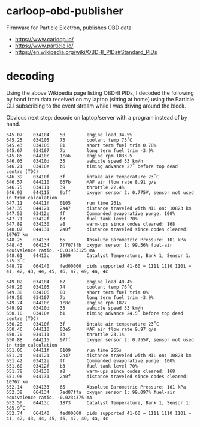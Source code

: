 # carloop-obd-publisher

Firmware for Particle Electron, publishes OBD data

- https://www.carloop.io/
- https://www.particle.io/
- https://en.wikipedia.org/wiki/OBD-II_PIDs#Standard_PIDs

# decoding

Using the above Wikipedia page listing OBD-II PIDs, I decoded the following by hand
from data received on my laptop (sitting at home) using the Particle CLI subscribing
to the event stream while I was driving around the block.

Obvious next step: decode on laptop/server with a program instead of by hand.

```
645.07    034104    58        engine load 34.5%
645.25    034105    73        coolant temp 75˚C
645.43    034106    81        short term fuel trim 0.78%
645.67    034107    7b        long term fuel trim -3.9%
645.85    04410c    1ca6      engine rpm 1833.5
646.03    03410d    35        vehicle speed 53 km/h
646.21    03410e    b6        timing advance 27˚ before top dead centre (TDC)
646.39    03410f    3f        intake air temperature 23˚C
646.57    044110    037b      MAF air flow rate 8.91 g/s
646.75    034111    39        throttle 22.4%
646.93    044115    9bff      oxygen sensor 2: 0.775V, sensor not used in trim calculation
647.11    04411f    0105      run time 261s
647.35    044121    2a47      distance traveled with MIL on: 10823 km
647.53    03412e    ff        Commanded evaporative purge: 100%
647.71    03412f    b3        fuel tank level 70%
647.89    034130    a8        warm-ups since codes cleared: 168
648.07    044131    2a0f      distance traveled since codes cleared: 10767 km
648.25    034133    65        Absolute Barometric Pressure: 101 kPa
648.43    064134    7f707ffb  oxygen sensor 1: 99.56% fuel-air equivalence ratio, -0.01953125 mA
648.61    04413c    1809      Catalyst Temperature, Bank 1, Sensor 1: 575.3˚C
648.79    064140    fed00000  pids supported 41-60 = 1111 1110 1101 = 41, 42, 43, 44, 45, 46, 47, 49, 4a, 4c

649.02    034104    67        engine load 40.4%
649.20    034105    74        coolant temp 76˚C
649.38    034106    80        short term fuel trim 0%
649.56    034107    7b        long term fuel trim -3.9%
649.74    04410c    1c8c      engine rpm 1827
649.92    03410d    35        vehicle speed 53 km/h
650.10    03410e    b1        timing advance 24.5˚ before top dead centre (TDC)
650.28    03410f    3f        intake air temperature 23˚C
650.46    044110    03e5      MAF air flow rate 9.97 g/s
650.70    034111    3b        throttle 23.1%
650.88    044115    97ff      oxygen sensor 2: 0.755V, sensor not used in trim calculation
651.06    04411f    0109      run time 265s
651.24    044121    2a47      distance traveled with MIL on: 10823 km
651.42    03412e    ff        Commanded evaporative purge: 100%
651.60    03412f    b3        fuel tank level 70%
651.78    034130    a8        warm-ups since codes cleared: 168
651.96    044131    2a0f      distance traveled since codes cleared: 10767 km
652.14    034133    65        Absolute Barometric Pressure: 101 kPa
652.38    064134    7ed87ffa  oxygen sensor 1: 99.097% fuel-air equivalence ratio, -0.0234375 mA
652.56    04413c    1873      Catalyst Temperature, Bank 1, Sensor 1: 585.9˚C
652.74    064140    fed00000  pids supported 41-60 = 1111 1110 1101 = 41, 42, 43, 44, 45, 46, 47, 49, 4a, 4c
```
